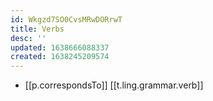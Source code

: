 ```yaml
---
id: Wkgzd7SO0CvsMRwDORrwT
title: Verbs
desc: ''
updated: 1638666088337
created: 1638245209574
---
```



- [[p.correspondsTo]] [[t.ling.grammar.verb]]


